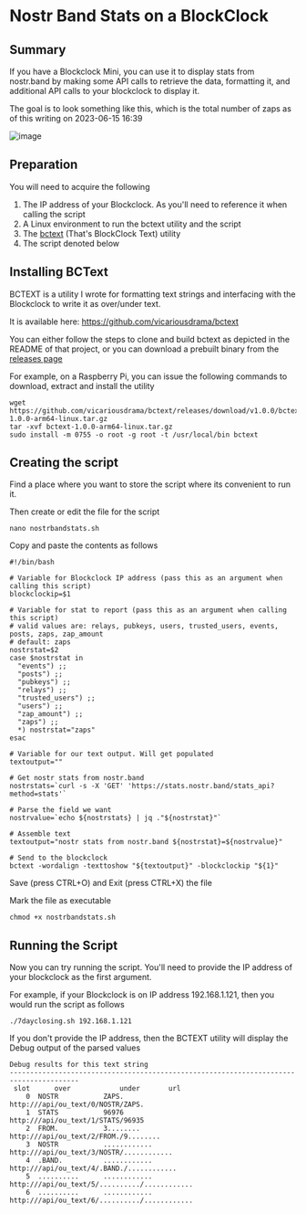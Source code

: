 # Nostr Band Stats on a BlockClock

## Summary 

If you have a Blockclock Mini, you can use it to display stats from nostr.band by making some API calls to retrieve the data, formatting it, and additional API calls to your blockclock to display it.

The goal is to look something like this, which is the total number of zaps as of this writing on 2023-06-15 16:39

![image](https://github.com/vicariousdrama/howto/assets/88121568/49b74962-5d9c-4cae-9fcd-d3cb9b691503)

## Preparation

You will need to acquire the following

1. The IP address of your Blockclock.  As you'll need to reference it when calling the script
2. A Linux environment to run the bctext utility and the script
3. The [bctext](https://github.com/vicariousdrama/bctext) (That's BlockClock Text) utility
4. The script denoted below

## Installing BCText

BCTEXT is a utility I wrote for formatting text strings and interfacing with the Blockclock to write it as over/under text.

It is available here: https://github.com/vicariousdrama/bctext

You can either follow the steps to clone and build bctext as depicted in the README of that project, or you can download a prebuilt binary from the [releases page](https://github.com/vicariousdrama/bctext/releases)

For example, on a Raspberry Pi, you can issue the following commands to download, extract and install the utility

```shell
wget https://github.com/vicariousdrama/bctext/releases/download/v1.0.0/bctext-1.0.0-arm64-linux.tar.gz
tar -xvf bctext-1.0.0-arm64-linux.tar.gz
sudo install -m 0755 -o root -g root -t /usr/local/bin bctext
```

## Creating the script

Find a place where you want to store the script where its convenient to run it.

Then create or edit the file for the script

```shell
nano nostrbandstats.sh
```

Copy and paste the contents as follows

```shell
#!/bin/bash

# Variable for Blockclock IP address (pass this as an argument when calling this script)
blockclockip=$1

# Variable for stat to report (pass this as an argument when calling this script)
# valid values are: relays, pubkeys, users, trusted_users, events, posts, zaps, zap_amount
# default: zaps
nostrstat=$2
case $nostrstat in
  "events") ;;
  "posts") ;;
  "pubkeys") ;;
  "relays") ;;
  "trusted_users") ;;
  "users") ;;
  "zap_amount") ;;
  "zaps") ;;
  *) nostrstat="zaps"
esac

# Variable for our text output. Will get populated
textoutput=""

# Get nostr stats from nostr.band
nostrstats=`curl -s -X 'GET' 'https://stats.nostr.band/stats_api?method=stats'`

# Parse the field we want
nostrvalue=`echo ${nostrstats} | jq ."${nostrstat}"`

# Assemble text
textoutput="nostr stats from nostr.band ${nostrstat}=${nostrvalue}"

# Send to the blockclock
bctext -wordalign -texttoshow "${textoutput}" -blockclockip "${1}"
```

Save (press CTRL+O) and Exit (press CTRL+X) the file

Mark the file as executable

```shell
chmod +x nostrbandstats.sh
```

## Running the Script

Now you can try running the script.  You'll need to provide the IP address of your blockclock as the first argument.

For example, if your Blockclock is on IP address 192.168.1.121, then you would run the script as follows

```shell
./7dayclosing.sh 192.168.1.121
```

If you don't provide the IP address, then the BCTEXT utility will display the Debug output of the parsed values

```
Debug results for this text string
---------------------------------------------------------------------------------------
 slot      over            under       url
    0  NOSTR           ZAPS.           http:///api/ou_text/0/NOSTR/ZAPS.
    1  STATS           96976           http:///api/ou_text/1/STATS/96935
    2  FROM.           3........       http:///api/ou_text/2/FROM./9........
    3  NOSTR           ............    http:///api/ou_text/3/NOSTR/............
    4  .BAND.          ............    http:///api/ou_text/4/.BAND./............
    5  ..........      ............    http:///api/ou_text/5/........../............
    6  ..........      ............    http:///api/ou_text/6/........../............
```

